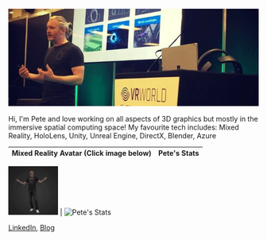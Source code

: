 ![Banner](./images/github-banner.png)

Hi, I'm Pete and love working on all aspects of 3D graphics but mostly in the immersive spatial computing space! My favourite tech includes: Mixed Reality, HoloLens, Unity, Unreal Engine, DirectX, Blender, Azure

Mixed Reality Avatar (Click image below) | Pete's Stats
:-------------------------:|:-------------------------:
[![Mixed Reality Avatar](./images/avatar-small.png)](https://view.dimensionstudio.co/?&fileId=Microsoft_VIP/Microsoft_VIP_shot05_take03/web/video.hcap)
 | ![Pete's Stats](https://github-readme-stats.vercel.app/api?username=peted70&theme=dark&show_icons=true&count_private=true)

[LinkedIn](https://www.linkedin.com/in/peterdaukintis/), [Blog](https://peted.azurewebsites.net/)

<!--
**peted70/peted70** is a ✨ _special_ ✨ repository because its `README.md` (this file) appears on your GitHub profile.

Here are some ideas to get you started:

- 🔭 I’m currently working on ...
- 🌱 I’m currently learning ...
- 👯 I’m looking to collaborate on ...
- 🤔 I’m looking for help with ...
- 💬 Ask me about ...
- 📫 How to reach me: ...
- 😄 Pronouns: ...
- ⚡ Fun fact: ...
-->
